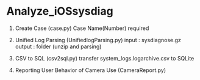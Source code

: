 # Analyze_iOSsysdiag

1. Create Case (case.py)
   Case Name(Number) required

2. Unified Log Parsing (UnifiedlogParsing.py)
   input : sysdiagnose.gz
   output : folder (unzip and parsing)

3. CSV to SQL (csv2sql.py)
   transfer system_logs.logarchive.csv to SQLite

4. Reporting User Behavior of Camera Use (CameraReport.py)
